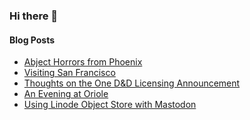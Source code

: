 ### Hi there 👋

#### Blog Posts
<!-- BLOG-POST-LIST:START -->
- [Abject Horrors from Phoenix](https://godless-internets.org/2023/03/25/abject-horrors-from-phoenix/)
- [Visiting San Francisco](https://godless-internets.org/2023/03/11/visiting-san-francisco/)
- [Thoughts on the One D&amp;D Licensing Announcement](https://godless-internets.org/2022/12/22/thoughts-on-the-one-dd-licensing-announcement/)
- [An Evening at Oriole](https://godless-internets.org/2022/12/20/an-evening-at-oriole/)
- [Using Linode Object Store with Mastodon](https://godless-internets.org/2022/12/20/using-linode-object-store-with-mastodon/)
<!-- BLOG-POST-LIST:END -->

<!-- Sadly, the glitch-soc (or mastodon vanilla?) RSS feed doesn't annotate or indicate when a post has a content warning. I don't really want CW'd things showing here... -->
<!-- FEDI-POST-LIST:START -->
<!-- FEDI-POST-LIST:END -->
